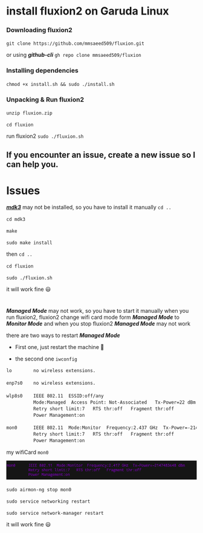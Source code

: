 # install fluxion2 on Garuda Linux


### Downloading fluxion2
`git clone https://github.com/mmsaeed509/fluxion.git`

or using ***github-cli*** `gh repo clone mmsaeed509/fluxion`

### Installing dependencies

`chmod +x install.sh && sudo ./install.sh`

### Unpacking & Run fluxion2

`unzip fluxion.zip`

`cd fluxion`

run fluxion2 `sudo ./fluxion.sh`

## If you encounter an issue, create a new issue so I can help you.

# Issues

***[mdk3](https://github.com/charlesxsh/mdk3-master)*** may not be installed, so you have to install it manually
`cd ..` 

`cd mdk3`

`make`

`sudo make install`

then `cd ..`


`cd fluxion`

`sudo ./fluxion.sh`

it will work fine :smiley:

#

***Managed Mode*** may not work, so you have to start it manually
when you run fluxion2, fluxion2 change wifi card mode form ***Managed Mode*** to ***Monitor Mode*** and when you stop fluxion2 ***Managed Mode*** may not work

there are two ways to restart ***Managed Mode***
- First one, just restart the machine :rofl:

- the second one
`iwconfig`

```bash
lo        no wireless extensions.

enp7s0    no wireless extensions.

wlp8s0    IEEE 802.11  ESSID:off/any  
          Mode:Managed  Access Point: Not-Associated   Tx-Power=22 dBm   
          Retry short limit:7   RTS thr:off   Fragment thr:off
          Power Management:on
          
mon0      IEEE 802.11  Mode:Monitor  Frequency:2.437 GHz  Tx-Power=-2147483648 dBm   
          Retry short limit:7   RTS thr:off   Fragment thr:off
          Power Management:on   

```
my wifiCard `mon0` 

![](/Images/mon0.png)

`sudo airmon-ng stop mon0`

`sudo service networking restart`

`sudo service network-manager restart`

it will work fine :smiley:



